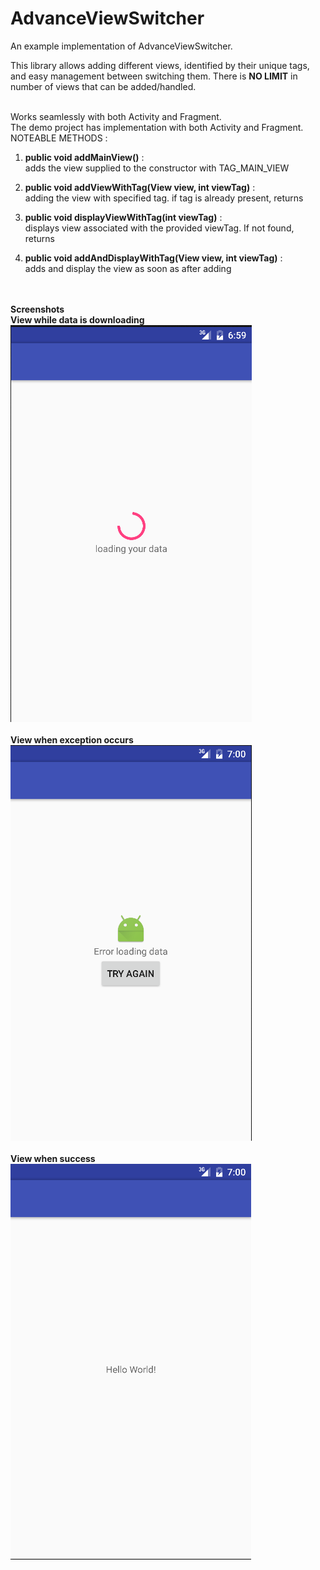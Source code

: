 # AdvanceViewSwitcher

An example implementation of AdvanceViewSwitcher.

This library allows adding different views, identified by their unique tags, and easy management between switching them.
There is <b>NO LIMIT</b> in number of views that can be added/handled.

<br />
Works seamlessly with both Activity and Fragment.<br />
The demo project has implementation with both Activity and Fragment.

<br />
NOTEABLE METHODS : 

1. <b>public void addMainView()</b> : <br />
   adds the view supplied to the constructor with TAG_MAIN_VIEW

2. <b>public void addViewWithTag(View view, int viewTag)</b> : <br />
   adding the view with specified tag. if tag is already present, returns

3. <b>public void displayViewWithTag(int viewTag)</b> : <br />
   displays view associated with the provided viewTag. If not found, returns

4. <b>public void addAndDisplayWithTag(View view, int viewTag)</b> : <br />
   adds and display the view as soon as after adding

<br /><br />
<b>Screenshots</b><br/>
<b>View while data is downloading</b><br />
![Alt text](/screenshots/loading.png?raw=true "Loading View")<br /><br />
<b>View when exception occurs</b><br />
![Alt text](/screenshots/exception.png?raw=true "Exception View")<br /><br />
<b>View when success</b><br />
![Alt text](/screenshots/success.png?raw=true "Success View")
